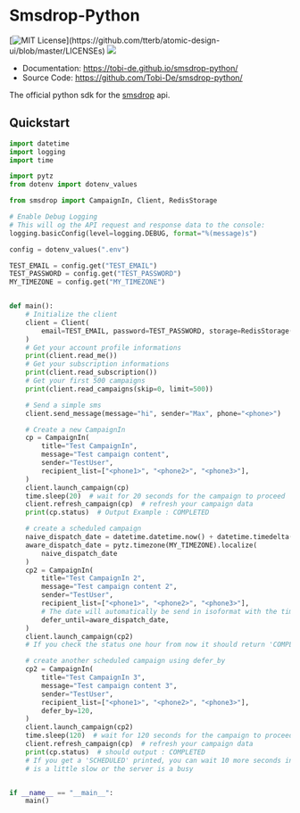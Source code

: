 # Smsdrop-Python

[![MIT License](https://img.shields.io/apm/l/atomic-design-ui.svg?)](https://github.com/tterb/atomic-design-ui/blob/master/LICENSEs)
[![](https://img.shields.io/pypi/v/smsdrop-python.svg)](https://pypi.python.org/pypi/smsdrop-python)

- Documentation: <a href="https://tobi-de.github.io/smsdrop-python/" target="_blank">https://tobi-de.github.io/smsdrop-python/</a>
- Source Code: <a href="https://github.com/Tobi-De/smsdrop-python/" target="_blank">https://github.com/Tobi-De/smsdrop-python/</a>

The official python sdk for the [smsdrop](https://smsdrop.net) api.

## Quickstart

```python
import datetime
import logging
import time

import pytz
from dotenv import dotenv_values

from smsdrop import CampaignIn, Client, RedisStorage

# Enable Debug Logging
# This will og the API request and response data to the console:
logging.basicConfig(level=logging.DEBUG, format="%(message)s")

config = dotenv_values(".env")

TEST_EMAIL = config.get("TEST_EMAIL")
TEST_PASSWORD = config.get("TEST_PASSWORD")
MY_TIMEZONE = config.get("MY_TIMEZONE")


def main():
    # Initialize the client
    client = Client(
        email=TEST_EMAIL, password=TEST_PASSWORD, storage=RedisStorage()
    )
    # Get your account profile informations
    print(client.read_me())
    # Get your subscription informations
    print(client.read_subscription())
    # Get your first 500 campaigns
    print(client.read_campaigns(skip=0, limit=500))

    # Send a simple sms
    client.send_message(message="hi", sender="Max", phone="<phone>")

    # Create a new CampaignIn
    cp = CampaignIn(
        title="Test CampaignIn",
        message="Test campaign content",
        sender="TestUser",
        recipient_list=["<phone1>", "<phone2>", "<phone3>"],
    )
    client.launch_campaign(cp)
    time.sleep(20)  # wait for 20 seconds for the campaign to proceed
    client.refresh_campaign(cp)  # refresh your campaign data
    print(cp.status)  # Output Example : COMPLETED

    # create a scheduled campaign
    naive_dispatch_date = datetime.datetime.now() + datetime.timedelta(hours=1)
    aware_dispatch_date = pytz.timezone(MY_TIMEZONE).localize(
        naive_dispatch_date
    )
    cp2 = CampaignIn(
        title="Test CampaignIn 2",
        message="Test campaign content 2",
        sender="TestUser",
        recipient_list=["<phone1>", "<phone2>", "<phone3>"],
        # The date will automatically be send in isoformat with the timezone data
        defer_until=aware_dispatch_date,
    )
    client.launch_campaign(cp2)
    # If you check the status one hour from now it should return 'COMPLETED'

    # create another scheduled campaign using defer_by
    cp2 = CampaignIn(
        title="Test CampaignIn 3",
        message="Test campaign content 3",
        sender="TestUser",
        recipient_list=["<phone1>", "<phone2>", "<phone3>"],
        defer_by=120,
    )
    client.launch_campaign(cp2)
    time.sleep(120)  # wait for 120 seconds for the campaign to proceed
    client.refresh_campaign(cp)  # refresh your campaign data
    print(cp.status)  # should output : COMPLETED
    # If you get a 'SCHEDULED' printed, you can wait 10 more seconds in case the network
    # is a little slow or the server is a busy


if __name__ == "__main__":
    main()

```

  
